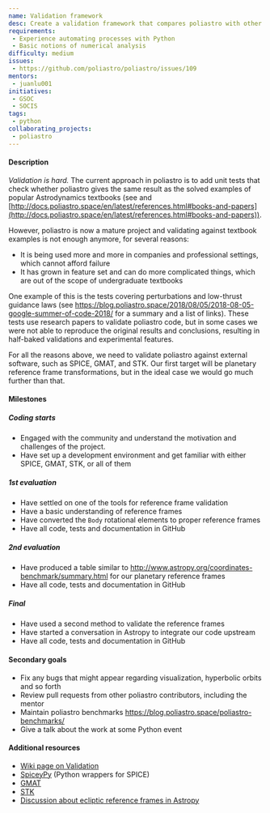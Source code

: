 ```yaml
---
name: Validation framework
desc: Create a validation framework that compares poliastro with other similar software
requirements:
 - Experience automating processes with Python
 - Basic notions of numerical analysis
difficulty: medium
issues:
 - https://github.com/poliastro/poliastro/issues/109
mentors:
 - juanlu001
initiatives:
 - GSOC
 - SOCIS
tags:
 - python
collaborating_projects:
 - poliastro
---
```


#### Description

_Validation is hard._ The current approach in poliastro is to add unit tests that check whether poliastro gives the same result as the solved examples of popular Astrodynamics textbooks (see and [http://docs.poliastro.space/en/latest/references.html#books-and-papers](http://docs.poliastro.space/en/latest/references.html#books-and-papers)).

However, poliastro is now a mature project and validating against textbook examples is not enough anymore,
for several reasons:

* It is being used more and more in companies and professional settings, which cannot afford failure
* It has grown in feature set and can do more complicated things, which are out of the scope of undergraduate textbooks

One example of this is the tests covering perturbations and low-thrust guidance laws
(see https://blog.poliastro.space/2018/08/05/2018-08-05-google-summer-of-code-2018/
for a summary and a list of links). These tests use research papers to validate poliastro code,
but in some cases we were not able to reproduce the original results and conclusions,
resulting in half-baked validations and experimental features.

For all the reasons above, we need to validate poliastro against external software,
such as SPICE, GMAT, and STK. Our first target will be
planetary reference frame transformations, but in the ideal case we would go
much further than that.

#### Milestones

##### Coding starts

* Engaged with the community and understand the motivation and challenges of
  the project.
* Have set up a development environment and get familiar with either SPICE, GMAT, STK, or all of them

##### 1st evaluation

* Have settled on one of the tools for reference frame validation
* Have a basic understanding of reference frames
* Have converted the `Body` rotational elements to proper reference frames
* Have all code, tests and documentation in GitHub

##### 2nd evaluation

* Have produced a table similar to http://www.astropy.org/coordinates-benchmark/summary.html for our planetary reference frames
* Have all code, tests and documentation in GitHub

##### Final

* Have used a second method to validate the reference frames
* Have started a conversation in Astropy to integrate our code upstream
* Have all code, tests and documentation in GitHub

#### Secondary goals

* Fix any bugs that might appear regarding visualization, hyperbolic orbits and so forth
* Review pull requests from other poliastro contributors, including the mentor
* Maintain poliastro benchmarks https://blog.poliastro.space/poliastro-benchmarks/
* Give a talk about the work at some Python event

#### Additional resources

* [Wiki page on Validation](https://github.com/poliastro/poliastro/wiki/Validation)
* [SpiceyPy](http://spiceypy.readthedocs.io/) (Python wrappers for SPICE)
* [GMAT](http://www.gmatcentral.org/)
* [STK](https://agi.com/products/engineering-tools)
* [Discussion about ecliptic reference frames in Astropy](https://github.com/astropy/astropy/pull/6508)


